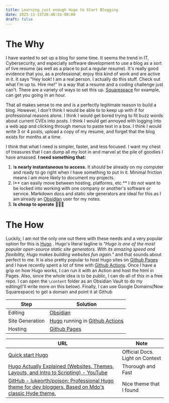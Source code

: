 ```yaml
---
title: Learning just enough Hugo to Start Blogging
date: 2023-11-15T20:48:51-08:00
draft: false
---
```


# The Why

I have wanted to set up a blog for some time. It seems the trend in IT, Cybersecurity, and especially software development to use a blog as a sort of live resume (as well as a place to put a regular resume). It's really good evidence that you, as a professional, enjoy this kind of work and are active in it. It says "Hey look! I am a real person. I actually do this stuff. Check out what I'm up to. Hire me!" In a way that a resume and a coding challenge just can't. There are a variety of ways to set this up. [Squarespace](https://www.squarespace.com/websites/create-a-blog) for example, can get you going in an hour.

That all makes sense to me and is a perfectly legitimate reason to build a blog. However, I don't think I would be able to to keep up with if for professional reasons alone. I think I would get bored trying to fit buzz words about current CVEs into posts. I think I would get annoyed with logging into a web app and clicking through menus to paste text in a box. I think I would write 3 or 4 posts, upload a copy of my resume, and forget that the blog exists for months at a time.

I think that what I need is simpler, faster, and less focused. I want my chest of treasures that I can dump all my loot in and marvel at the pile of goodies I have amassed. **I need something that:**
1. I**s nearly instantaneous to access.** It should be already on my computer and ready to go right when I have something to put in it. Minimal friction means I am more likely to document my projects.
2. I** can easily move between hosting, platforms, etc.** I do not want to be locked into working with one company or another's software or service. Markdown docs and static site generators are ideal for this as I am already an [Obsidian](https://obsidian.md/) user for my notes.
3. **Is cheap to operate** 🤷🏼‍♂️

# The How

Luckily, I am not the only one out there with these needs and a very popular option for this is [Hugo](https://gohugo.io/) . Hugo's literal tagline is *"Hugo is one of the most popular open-source static site generators. With its amazing speed and flexibility, Hugo makes building websites fun again."* and that sounds about perfect to me. It is also pretty popular to host Hugo sites on [Github Pages](https://docs.github.com/en/pages) and I have recently spent a lot of time with [Github Actions](https://docs.github.com/en/actions). Once I have a grip on how Hugo works, I can run it with an Action and host the html in Pages. Also, since the whole idea is to be public, I can do all of this in a free repo. I can open the `\content` folder as an Obsidian Vault to do my editing(I'll write more on this below). Finally, I can use Google Domains(Now Squarespace) to get a domain and point it at Github

|Step|Solution|
|-|-|
|Editing|[Obsidian](obsidian.md)|
|Site Generation| [Hugo](https://gohugo.io/) running in  [Github Actions](https://docs.github.com/en/actions) |
|Hosting| [Github Pages](https://docs.github.com/en/pages)|



| URL | Note |
|---|---|
| [Quick start Hugo](https://gohugo.io/getting-started/quick-start/)| Official Docs. Light on Context|
| [Hugo Actually Explained (Websites, Themes, Layouts, and Intro to Scripting) - YouTube](https://www.youtube.com/watch?v=ZFL09qhKi5I) | Thorough and Fast |
| [GitHub - lukeorth/poison: Professional Hugo theme for dev bloggers. Based on Mdo's classic Hyde theme.](https://github.com/lukeorth/poison) | Nice theme that I found |

